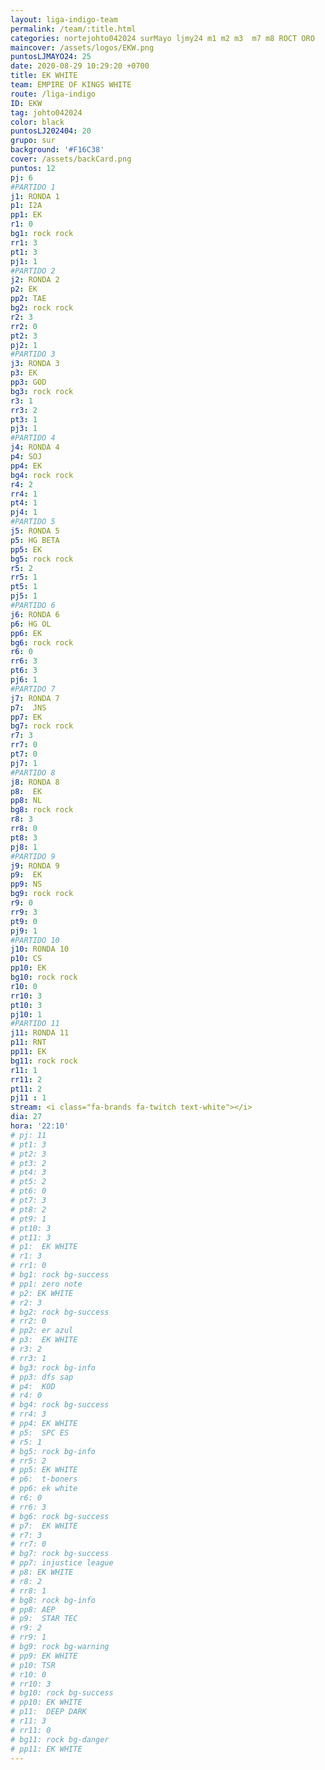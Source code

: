 ```yaml
---
layout: liga-indigo-team
permalink: /team/:title.html
categories: nortejohto042024 surMayo ljmy24 m1 m2 m3  m7 m8 ROCT ORO
maincover: /assets/logos/EKW.png
puntosLJMAYO24: 25
date: 2020-08-29 10:29:20 +0700
title: EK WHITE
team: EMPIRE OF KINGS WHITE
route: /liga-indigo
ID: EKW
tag: johto042024
color: black
puntosLJ202404: 20
grupo: sur
background: '#F16C38'
cover: /assets/backCard.png
puntos: 12  
pj: 6
#PARTIDO 1
j1: RONDA 1
p1: I2A
pp1: EK
r1: 0
bg1: rock rock
rr1: 3 
pt1: 3
pj1: 1
#PARTIDO 2
j2: RONDA 2
p2: EK
pp2: TAE
bg2: rock rock
r2: 3
rr2: 0
pt2: 3
pj2: 1
#PARTIDO 3
j3: RONDA 3
p3: EK
pp3: GOD
bg3: rock rock
r3: 1
rr3: 2
pt3: 1
pj3: 1
#PARTIDO 4
j4: RONDA 4
p4: SOJ
pp4: EK
bg4: rock rock
r4: 2
rr4: 1
pt4: 1
pj4: 1
#PARTIDO 5
j5: RONDA 5
p5: HG BETA
pp5: EK
bg5: rock rock
r5: 2
rr5: 1
pt5: 1
pj5: 1 
#PARTIDO 6
j6: RONDA 6
p6: HG OL
pp6: EK
bg6: rock rock
r6: 0
rr6: 3
pt6: 3
pj6: 1 
#PARTIDO 7
j7: RONDA 7
p7:  JNS
pp7: EK
bg7: rock rock
r7: 3
rr7: 0
pt7: 0
pj7: 1
#PARTIDO 8
j8: RONDA 8
p8:  EK
pp8: NL
bg8: rock rock
r8: 3
rr8: 0
pt8: 3
pj8: 1 
#PARTIDO 9
j9: RONDA 9
p9:  EK
pp9: NS
bg9: rock rock
r9: 0
rr9: 3
pt9: 0
pj9: 1
#PARTIDO 10
j10: RONDA 10
p10: CS
pp10: EK
bg10: rock rock
r10: 0
rr10: 3
pt10: 3
pj10: 1 
#PARTIDO 11
j11: RONDA 11
p11: RNT
pp11: EK
bg11: rock rock
r11: 1
rr11: 2
pt11: 2
pj11 : 1 
stream: <i class="fa-brands fa-twitch text-white"></i>
dia: 27
hora: '22:10'
# pj: 11
# pt1: 3
# pt2: 3
# pt3: 2
# pt4: 3
# pt5: 2
# pt6: 0
# pt7: 3
# pt8: 2
# pt9: 1
# pt10: 3
# pt11: 3
# p1:  EK WHITE
# r1: 3
# rr1: 0 
# bg1: rock bg-success
# pp1: zero note
# p2: EK WHITE
# r2: 3
# bg2: rock bg-success
# rr2: 0
# pp2: er azul
# p3:  EK WHITE
# r3: 2
# rr3: 1
# bg3: rock bg-info
# pp3: dfs sap
# p4:  KOD
# r4: 0
# bg4: rock bg-success
# rr4: 3
# pp4: EK WHITE
# p5:  SPC ES
# r5: 1
# bg5: rock bg-info
# rr5: 2
# pp5: EK WHITE
# p6:  t-boners
# pp6: ek white
# r6: 0
# rr6: 3
# bg6: rock bg-success
# p7:  EK WHITE
# r7: 3
# rr7: 0
# bg7: rock bg-success
# pp7: injustice league
# p8: EK WHITE
# r8: 2
# rr8: 1
# bg8: rock bg-info
# pp8: AEP
# p9:  STAR TEC
# r9: 2
# rr9: 1
# bg9: rock bg-warning
# pp9: EK WHITE
# p10: TSR
# r10: 0
# rr10: 3
# bg10: rock bg-success
# pp10: EK WHITE
# p11:  DEEP DARK
# r11: 3
# rr11: 0
# bg11: rock bg-danger
# pp11: EK WHITE
---
```



